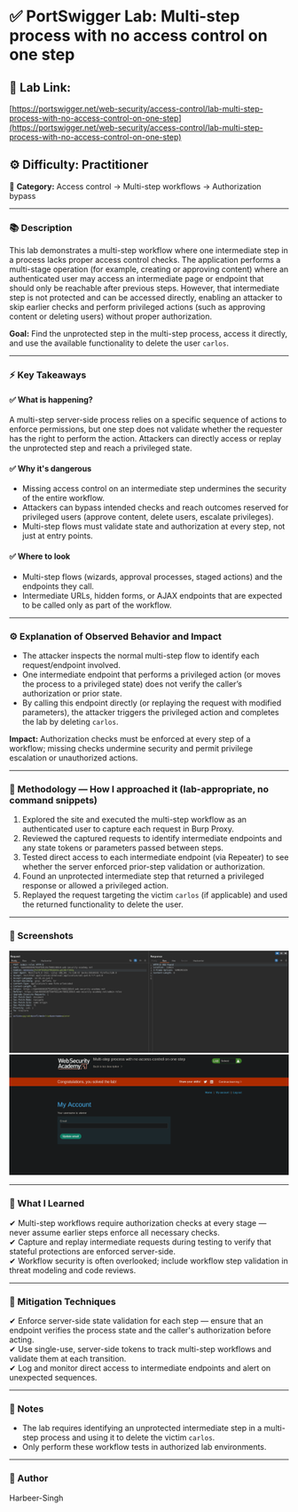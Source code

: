 # ✅ **PortSwigger Lab: Multi-step process with no access control on one step**

## 🔗 **Lab Link:**

[https://portswigger.net/web-security/access-control/lab-multi-step-process-with-no-access-control-on-one-step](https://portswigger.net/web-security/access-control/lab-multi-step-process-with-no-access-control-on-one-step)

## ⚙️ **Difficulty:** Practitioner

📂 **Category:** Access control → Multi-step workflows → Authorization bypass

---

### 📚 **Description**

This lab demonstrates a multi-step workflow where one intermediate step in a process lacks proper access control checks. The application performs a multi-stage operation (for example, creating or approving content) where an authenticated user may access an intermediate page or endpoint that should only be reachable after previous steps. However, that intermediate step is not protected and can be accessed directly, enabling an attacker to skip earlier checks and perform privileged actions (such as approving content or deleting users) without proper authorization.

**Goal:** Find the unprotected step in the multi-step process, access it directly, and use the available functionality to delete the user `carlos`.

---

### ⚡ **Key Takeaways**

#### ✅ What is happening?

A multi-step server-side process relies on a specific sequence of actions to enforce permissions, but one step does not validate whether the requester has the right to perform the action. Attackers can directly access or replay the unprotected step and reach a privileged state.

#### ✅ Why it's dangerous

* Missing access control on an intermediate step undermines the security of the entire workflow.
* Attackers can bypass intended checks and reach outcomes reserved for privileged users (approve content, delete users, escalate privileges).
* Multi-step flows must validate state and authorization at every step, not just at entry points.

#### ✅ Where to look

* Multi-step flows (wizards, approval processes, staged actions) and the endpoints they call.
* Intermediate URLs, hidden forms, or AJAX endpoints that are expected to be called only as part of the workflow.

---

### ⚙️ **Explanation of Observed Behavior and Impact**

* The attacker inspects the normal multi-step flow to identify each request/endpoint involved.
* One intermediate endpoint that performs a privileged action (or moves the process to a privileged state) does not verify the caller’s authorization or prior state.
* By calling this endpoint directly (or replaying the request with modified parameters), the attacker triggers the privileged action and completes the lab by deleting `carlos`.

**Impact:** Authorization checks must be enforced at every step of a workflow; missing checks undermine security and permit privilege escalation or unauthorized actions.

---

### 🧪 Methodology — How I approached it (lab-appropriate, no command snippets)

1. Explored the site and executed the multi-step workflow as an authenticated user to capture each request in Burp Proxy.
2. Reviewed the captured requests to identify intermediate endpoints and any state tokens or parameters passed between steps.
3. Tested direct access to each intermediate endpoint (via Repeater) to see whether the server enforced prior-step validation or authorization.
4. Found an unprotected intermediate step that returned a privileged response or allowed a privileged action.
5. Replayed the request targeting the victim `carlos` (if applicable) and used the returned functionality to delete the user.

---

### 📸 Screenshots 
![Intercepted Request](https://github.com/Harbeer-Singh/Portswigger-Labs/blob/main/ACCESS%20CONTROL/LAB-12/images/1.png)
![Intercepted Request](https://github.com/Harbeer-Singh/Portswigger-Labs/blob/main/ACCESS%20CONTROL/LAB-12/images/2.png)

---

### 📝 What I Learned

✔ Multi-step workflows require authorization checks at every stage — never assume earlier steps enforce all necessary checks.                         
✔ Capture and replay intermediate requests during testing to verify that stateful protections are enforced server-side.                         
✔ Workflow security is often overlooked; include workflow step validation in threat modeling and code reviews.                         

---

### 🔐 Mitigation Techniques

✔ Enforce server-side state validation for each step — ensure that an endpoint verifies the process state and the caller's authorization before acting.                 
✔ Use single-use, server-side tokens to track multi-step workflows and validate them at each transition.                                                   
✔ Log and monitor direct access to intermediate endpoints and alert on unexpected sequences.                                                                    

---

### 🧾 Notes

* The lab requires identifying an unprotected intermediate step in a multi-step process and using it to delete the victim `carlos`.
* Only perform these workflow tests in authorized lab environments.

---

### 👤 Author

Harbeer-Singh

